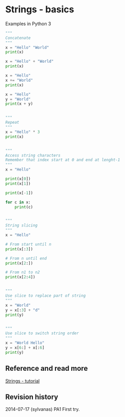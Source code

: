 Strings - basics
==============================
Examples in Python 3


```python
"""
Concatenate
"""
x = "Hello" "World"
print(x)

x = "Hello" + "World"
print(x)

x = "Hello"
x += "World"
print(x)

x = "Hello"
y = "World"
print(x + y)


"""
Repeat
"""
x = "Hello" * 3
print(x)


"""
Access string characters
Remember that index start at 0 and end at lenght-1
"""
x = "Hello"

print(x[0])
print(x[1])

print(x[-1])

for c in x:
	print(c)


"""
String slicing
"""
x = "Hello"

# From start until n
print(x[:3])

# From n until end
print(x[2:])

# From n1 to n2
print(x[2:4])


"""
Use slice to replace part of string
"""
x = "World"
y = x[:3] + "d"
print(y)


"""
Use slice to switch string order
"""
x = "World Hello"
y = x[6:] + x[:6]
print(y)


```


Reference and read more
------------------------------

[Strings - tutorial](https://docs.python.org/3/tutorial/introduction.html#strings)



Revision history
------------------------------

2014-07-17 (sylvanas) PA1 First try.
